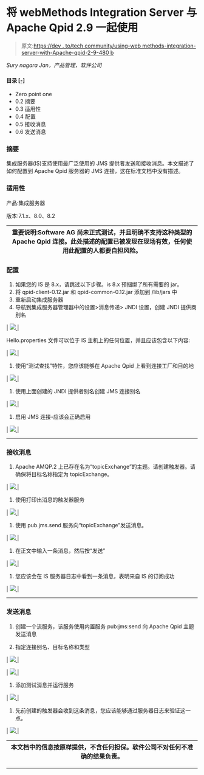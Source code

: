 # 将 webMethods Integration Server 与 Apache Qpid 2.9 一起使用

> 原文:[https://dev . to/tech community/using-web methods-integration-server-with-Apache-qpid-2-9-480 b](https://dev.to/techcommunity/using-webmethods-integration-server-with-apache-qpid-2-9-480b)

*Sury nagara Jan，产品管理，软件公司*

#### [](#table-of-contents-)目录 [[-]](https://dev.tojavascript:;)

*   Zero point one
*   0.2 摘要
*   0.3 适用性
*   0.4 配置
*   0.5 接收消息
*   0.6 发送消息

### [](#abstract)摘要

集成服务器(IS)支持使用最广泛使用的 JMS 提供者发送和接收消息。本文描述了如何配置到 Apache Qpid 服务器的 JMS 连接，这在标准文档中没有描述。

### [](#applicability)适用性

产品:集成服务器

版本:7.1.x、8.0、8.2

| 重要说明:Software AG 尚未正式测试，并且明确不支持这种类型的 Apache Qpid 连接。此处描述的配置已被发现在现场有效，任何使用此配置的人都要自担风险。 |
| --- |

### [](#configuration)配置

1.  如果您的 IS 是 8.x，请跳过以下步骤。is 8.x 预捆绑了所有需要的 jar。
2.  将 qpid-client-0.12.jar 和 qpid-common-0.12.jar 添加到 <integrationserver>/lib/jars 中</integrationserver>
3.  重新启动集成服务器
4.  导航到集成服务器管理器中的设置>消息传递> JNDI 设置，创建 JNDI 提供商别名

| [![](../Images/264727c366d9932a7364b7fabe29b900.png) ](https://res.cloudinary.com/practicaldev/image/fetch/s--xlhKoQMM--/c_limit%2Cf_auto%2Cfl_progressive%2Cq_auto%2Cw_880/http://techcommunity.softwareag.com/c/wiki/get_page_attachment%3Fp_l_id%3D10160%26nodeId%3D11809%26title%3D%26fileName%3DUsing%2BwebMethods%2BIntegration%2BServer%2Bwith%2BApache%2BQpid%252F11.png) |

Hello.properties 文件可以位于 IS 主机上的任何位置，并且应该包含以下内容:

| [![](../Images/cd7efa8663ef7d6c689f64ae0f3b2ad9.png) ](https://res.cloudinary.com/practicaldev/image/fetch/s--g7ouZK0J--/c_limit%2Cf_auto%2Cfl_progressive%2Cq_auto%2Cw_880/http://techcommunity.softwareag.com/c/wiki/get_page_attachment%3Fp_l_id%3D10160%26nodeId%3D11809%26title%3D%26fileName%3DUsing%2BwebMethods%2BIntegration%2BServer%2Bwith%2BApache%2BQpid%252F21.png) |

1.  使用“测试查找”特性，您应该能够在 Apache Qpid 上看到连接工厂和目的地

| [![](../Images/9a4396a0efa1d5b848c1a995a40b45f4.png) ](https://res.cloudinary.com/practicaldev/image/fetch/s--yG57th9c--/c_limit%2Cf_auto%2Cfl_progressive%2Cq_auto%2Cw_880/http://techcommunity.softwareag.com/c/wiki/get_page_attachment%3Fp_l_id%3D10160%26nodeId%3D11809%26title%3D%26fileName%3DUsing%2BwebMethods%2BIntegration%2BServer%2Bwith%2BApache%2BQpid%252F3.png) |

1.  使用上面创建的 JNDI 提供者别名创建 JMS 连接别名

| [![](../Images/ffaad26441377301176811863aaecc09.png) ](https://res.cloudinary.com/practicaldev/image/fetch/s--L9KZJ6Ju--/c_limit%2Cf_auto%2Cfl_progressive%2Cq_auto%2Cw_880/http://techcommunity.softwareag.com/c/wiki/get_page_attachment%3Fp_l_id%3D10160%26nodeId%3D11809%26title%3D%26fileName%3DUsing%2BwebMethods%2BIntegration%2BServer%2Bwith%2BApache%2BQpid%252Farticle-qpid-1.png) |

1.  启用 JMS 连接-应该会正确启用

| [![](../Images/4d2523ee61bb6b3cf4d451f1440044f4.png) ](https://res.cloudinary.com/practicaldev/image/fetch/s--IH_lKdQu--/c_limit%2Cf_auto%2Cfl_progressive%2Cq_auto%2Cw_880/http://techcommunity.softwareag.com/c/wiki/get_page_attachment%3Fp_l_id%3D10160%26nodeId%3D11809%26title%3D%26fileName%3DUsing%2BwebMethods%2BIntegration%2BServer%2Bwith%2BApache%2BQpid%252F5.png) |

* * *

### [](#receiving-messages)接收消息

1.  Apache AMQP.2 上已存在名为“topicExchange”的主题。请创建触发器。请确保将目标名称指定为 topicExchange。

| [![](../Images/4c9cb9d448b3a491cabd24dd7e227e8c.png) ](https://res.cloudinary.com/practicaldev/image/fetch/s--c_Grni4A--/c_limit%2Cf_auto%2Cfl_progressive%2Cq_auto%2Cw_880/http://techcommunity.softwareag.com/c/wiki/get_page_attachment%3Fp_l_id%3D10160%26nodeId%3D11809%26title%3D%26fileName%3DUsing%2BwebMethods%2BIntegration%2BServer%2Bwith%2BApache%2BQpid%252F6.png) |

1.  使用打印出消息的触发器服务

| [![](../Images/2530a3eccb1e91f478eaab4d9186466f.png) ](https://res.cloudinary.com/practicaldev/image/fetch/s--W6pi-c1H--/c_limit%2Cf_auto%2Cfl_progressive%2Cq_auto%2Cw_880/http://techcommunity.softwareag.com/c/wiki/get_page_attachment%3Fp_l_id%3D10160%26nodeId%3D11809%26title%3D%26fileName%3DUsing%2BwebMethods%2BIntegration%2BServer%2Bwith%2BApache%2BQpid%252F7.png) |

1.  使用 pub.jms.send 服务向“topicExchange”发送消息。

| [![](../Images/781f66223dc20c6dbbd8880d3e49344a.png) ](https://res.cloudinary.com/practicaldev/image/fetch/s--Y899qlq_--/c_limit%2Cf_auto%2Cfl_progressive%2Cq_auto%2Cw_880/http://techcommunity.softwareag.com/c/wiki/get_page_attachment%3Fp_l_id%3D10160%26nodeId%3D11809%26title%3D%26fileName%3DUsing%2BwebMethods%2BIntegration%2BServer%2Bwith%2BApache%2BQpid%252F8.png) |

1.  在正文中输入一条消息，然后按“发送”

| [![](../Images/10b22efbbb6c2c3722832babf98bb0bc.png) ](https://res.cloudinary.com/practicaldev/image/fetch/s--3MZjz9e0--/c_limit%2Cf_auto%2Cfl_progressive%2Cq_auto%2Cw_880/http://techcommunity.softwareag.com/c/wiki/get_page_attachment%3Fp_l_id%3D10160%26nodeId%3D11809%26title%3D%26fileName%3DUsing%2BwebMethods%2BIntegration%2BServer%2Bwith%2BApache%2BQpid%252F9.png) |

1.  您应该会在 IS 服务器日志中看到一条消息，表明来自 IS 的订阅成功

| [![](../Images/d890e240dc6fc4d69b9a87ce86f75c6f.png) ](https://res.cloudinary.com/practicaldev/image/fetch/s--bKJSTFPU--/c_limit%2Cf_auto%2Cfl_progressive%2Cq_auto%2Cw_880/http://techcommunity.softwareag.com/c/wiki/get_page_attachment%3Fp_l_id%3D10160%26nodeId%3D11809%26title%3D%26fileName%3DUsing%2BwebMethods%2BIntegration%2BServer%2Bwith%2BApache%2BQpid%252F10.png) |

* * *

### [](#sending-messages)发送消息

1.  创建一个流服务，该服务使用内置服务 pub:jms:send 向 Apache Qpid 主题发送消息

2.  指定连接别名、目标名称和类型

| [![](../Images/264727c366d9932a7364b7fabe29b900.png) ](https://res.cloudinary.com/practicaldev/image/fetch/s--xlhKoQMM--/c_limit%2Cf_auto%2Cfl_progressive%2Cq_auto%2Cw_880/http://techcommunity.softwareag.com/c/wiki/get_page_attachment%3Fp_l_id%3D10160%26nodeId%3D11809%26title%3D%26fileName%3DUsing%2BwebMethods%2BIntegration%2BServer%2Bwith%2BApache%2BQpid%252F11.png) |

| [![](../Images/e8c14420f5c21efdc33f956b60f8d8b3.png) ](https://res.cloudinary.com/practicaldev/image/fetch/s--T3mN7t_k--/c_limit%2Cf_auto%2Cfl_progressive%2Cq_auto%2Cw_880/http://techcommunity.softwareag.com/c/wiki/get_page_attachment%3Fp_l_id%3D10160%26nodeId%3D11809%26title%3D%26fileName%3DUsing%2BwebMethods%2BIntegration%2BServer%2Bwith%2BApache%2BQpid%252F12.png) |

1.  添加测试消息并运行服务

| [![](../Images/e932262280d3e322c8ee774d12ef1511.png) ](https://res.cloudinary.com/practicaldev/image/fetch/s--3zYufvQX--/c_limit%2Cf_auto%2Cfl_progressive%2Cq_auto%2Cw_880/http://techcommunity.softwareag.com/c/wiki/get_page_attachment%3Fp_l_id%3D10160%26nodeId%3D11809%26title%3D%26fileName%3DUsing%2BwebMethods%2BIntegration%2BServer%2Bwith%2BApache%2BQpid%252F13.png) |

1.  先前创建的触发器会收到这条消息，您应该能够通过服务器日志来验证这一点。

| [![](../Images/9b5b15fc3f204ac4586854dec8d63baa.png) ](https://res.cloudinary.com/practicaldev/image/fetch/s--bl-F1m8f--/c_limit%2Cf_auto%2Cfl_progressive%2Cq_auto%2Cw_880/http://techcommunity.softwareag.com/c/wiki/get_page_attachment%3Fp_l_id%3D10160%26nodeId%3D11809%26title%3D%26fileName%3DUsing%2BwebMethods%2BIntegration%2BServer%2Bwith%2BApache%2BQpid%252F14.png) |

| 本文档中的信息按原样提供，不含任何担保。软件公司不对任何不准确的结果负责。 |
| --- |

* * *